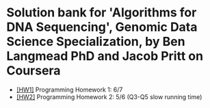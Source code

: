 # Solution bank for 'Algorithms for DNA Sequencing', Genomic Data Science Specialization, by Ben Langmead PhD and Jacob Pritt on Coursera

* [[HW1]](https://github.com/bakuncwa/algo4dnaseq_jhu_coursera/blob/main/algo4dnaseq_hw1.py) Programming Homework 1: 6/7
* [[HW2]](https://github.com/bakuncwa/algo4dnaseq_jhu_coursera/blob/main/algo4dnaseq_hw2.py) Programming Homework 2: 5/6 (Q3-Q5 slow running time)
